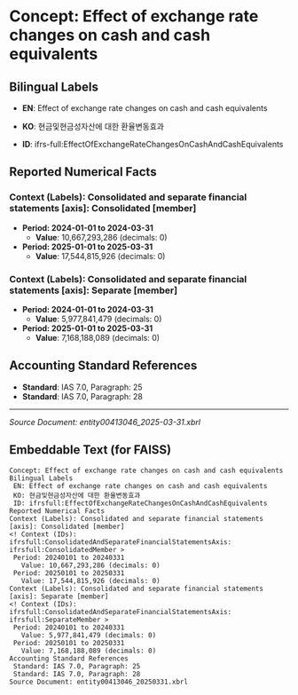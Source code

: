 # Concept: Effect of exchange rate changes on cash and cash equivalents

## Bilingual Labels
- **EN**: Effect of exchange rate changes on cash and cash equivalents
- **KO**: 현금및현금성자산에 대한 환율변동효과

- **ID**: ifrs-full:EffectOfExchangeRateChangesOnCashAndCashEquivalents

## Reported Numerical Facts

### **Context (Labels): Consolidated and separate financial statements [axis]: Consolidated [member]**
<!-- Context (IDs): ifrs-full:ConsolidatedAndSeparateFinancialStatementsAxis: ifrs-full:ConsolidatedMember -->
- **Period: 2024-01-01 to 2024-03-31**
  - **Value**: 10,667,293,286 (decimals: 0)
- **Period: 2025-01-01 to 2025-03-31**
  - **Value**: 17,544,815,926 (decimals: 0)

### **Context (Labels): Consolidated and separate financial statements [axis]: Separate [member]**
<!-- Context (IDs): ifrs-full:ConsolidatedAndSeparateFinancialStatementsAxis: ifrs-full:SeparateMember -->
- **Period: 2024-01-01 to 2024-03-31**
  - **Value**: 5,977,841,479 (decimals: 0)
- **Period: 2025-01-01 to 2025-03-31**
  - **Value**: 7,168,188,089 (decimals: 0)

## Accounting Standard References
- **Standard**: IAS 7.0, Paragraph: 25
- **Standard**: IAS 7.0, Paragraph: 28

---
*Source Document: entity00413046_2025-03-31.xbrl*
## Embeddable Text (for FAISS)
```text
Concept: Effect of exchange rate changes on cash and cash equivalents
Bilingual Labels
 EN: Effect of exchange rate changes on cash and cash equivalents
 KO: 현금및현금성자산에 대한 환율변동효과
 ID: ifrsfull:EffectOfExchangeRateChangesOnCashAndCashEquivalents
Reported Numerical Facts
Context (Labels): Consolidated and separate financial statements [axis]: Consolidated [member]
<! Context (IDs): ifrsfull:ConsolidatedAndSeparateFinancialStatementsAxis: ifrsfull:ConsolidatedMember >
 Period: 20240101 to 20240331
   Value: 10,667,293,286 (decimals: 0)
 Period: 20250101 to 20250331
   Value: 17,544,815,926 (decimals: 0)
Context (Labels): Consolidated and separate financial statements [axis]: Separate [member]
<! Context (IDs): ifrsfull:ConsolidatedAndSeparateFinancialStatementsAxis: ifrsfull:SeparateMember >
 Period: 20240101 to 20240331
   Value: 5,977,841,479 (decimals: 0)
 Period: 20250101 to 20250331
   Value: 7,168,188,089 (decimals: 0)
Accounting Standard References
 Standard: IAS 7.0, Paragraph: 25
 Standard: IAS 7.0, Paragraph: 28
Source Document: entity00413046_20250331.xbrl
```
